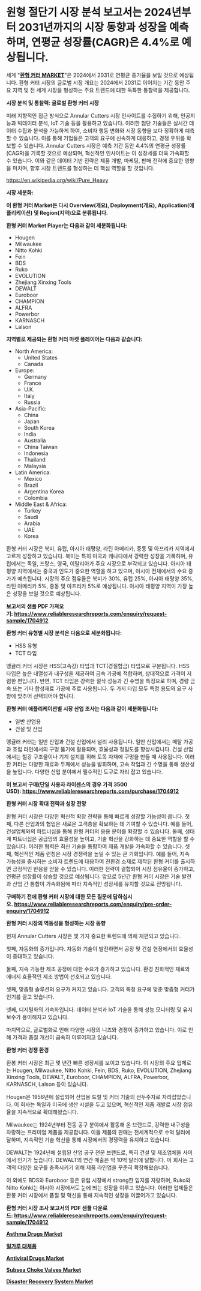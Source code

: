 <p><h1>원형 절단기 시장 분석 보고서는 2024년부터 2031년까지의 시장 동향과 성장을 예측하며, 연평균 성장률(CAGR)은 4.4%로 예상됩니다.</h1></p><p>세계 "<strong><a href="https://www.reliableresearchreports.com/annular-cutters-r1704912?utm_campaign=106&utm_medium=8&utm_source=Github&utm_content=ia&utm_term=22112024&utm_id=annular-cutters">환형 커터 MARKET</a></strong>"은 2024에서 2031로 연평균 증가율을 보일 것으로 예상됩니다. 환형 커터 시장의 글로벌 시장 개요는 2024에서 2031로 이어지는 기간 동안 주요 지역 및 전 세계 시장을 형성하는 주요 트렌드에 대한 독특한 통찰력을 제공합니다.</p>
<p><strong>시장 분석 및 통찰력: 글로벌 환형 커터 시장</strong></p>
<p><p>미래 지향적인 접근 방식으로 Annular Cutters 시장 인사이트를 수집하기 위해, 인공지능과 빅데이터 분석, IoT 기술 등을 활용하고 있습니다. 이러한 첨단 기술들은 실시간 데이터 수집과 분석을 가능하게 하여, 소비자 행동 변화와 시장 동향을 보다 정확하게 예측할 수 있습니다. 이를 통해 기업들은 고객의 요구에 신속하게 대응하고, 경쟁 우위를 확보할 수 있습니다. Annular Cutters 시장은 예측 기간 동안 4.4%의 연평균 성장률(CAGR)을 기록할 것으로 예상되며, 혁신적인 인사이트는 이 성장세를 더욱 가속화할 수 있습니다. 이와 같은 데이터 기반 전략은 제품 개발, 마케팅, 판매 전략에 중요한 영향을 미치며, 향후 시장 트렌드를 형성하는 데 핵심 역할을 할 것입니다.</p></p>
<p><a href="%7CAUTHORITHY_DOMAIN_URL%7C?utm_campaign=106&utm_medium=8&utm_source=Github&utm_content=ia&utm_term=22112024&utm_id=annular-cutters">https://en.wikipedia.org/wiki/Pure_Heavy</a></p>
<p><strong>시장 세분화:</strong></p>
<p><strong>이 환형 커터 Market은 다시 Overview(개요), Deployment(개요), Application(애플리케이션) 및 Region(지역)으로 분류됩니다.</strong></p>
<p><strong>환형 커터 Market Player는 다음과 같이 세분화됩니다:</strong></p>
<p><ul><li>Hougen</li><li>Milwaukee</li><li>Nitto Kohki</li><li>Fein</li><li>BDS</li><li>Ruko</li><li>EVOLUTION</li><li>Zhejiang Xinxing Tools</li><li>DEWALT</li><li>Euroboor</li><li>CHAMPION</li><li>ALFRA</li><li>Powerbor</li><li>KARNASCH</li><li>Lalson</li></ul></p>
<p><strong>지역별로 제공되는 환형 커터 마켓 플레이어는 다음과 같습니다:</strong></p>
<p><ul>
    <li>
        North America:
        <ul>
            <li>United States</li>
            <li>Canada</li>
        </ul>
    </li>
    <li>
        Europe:
        <ul>
            <li>Germany</li>
            <li>France</li>
            <li>U.K.</li>
            <li>Italy</li>
            <li>Russia</li>
        </ul>
    </li>
    <li>
        Asia-Pacific:
        <ul>
            <li>China</li>
            <li>Japan</li>
            <li>South Korea</li>
            <li>India</li>
            <li>Australia</li>
            <li>China Taiwan</li>
            <li>Indonesia</li>
            <li>Thailand</li>
            <li>Malaysia</li>
        </ul>
    </li>
    <li>
        Latin America:
        <ul>
            <li>Mexico</li>
            <li>Brazil</li>
            <li>Argentina Korea</li>
            <li>Colombia</li>
        </ul>
    </li>
    <li>
        Middle East & Africa:
        <ul>
            <li>Turkey</li>
            <li>Saudi</li>
            <li>Arabia</li>
            <li>UAE</li>
            <li>Korea</li>
        </ul>
    </li>
    </ul></p>
<p><p>환형 커터 시장은 북미, 유럽, 아시아 태평양, 라틴 아메리카, 중동 및 아프리카 지역에서 고르게 성장하고 있습니다. 북미는 특히 미국과 캐나다에서 강력한 성장을 기록하며, 유럽에서는 독일, 프랑스, 영국, 이탈리아가 주요 시장으로 부각되고 있습니다. 아시아 태평양 지역에서는 중국과 인도가 중요한 역할을 하고 있으며, 아시아 전체에서의 수요 증가가 예측됩니다. 시장의 주요 점유율은 북미가 30%, 유럽 25%, 아시아 태평양 35%, 라틴 아메리카 5%, 중동 및 아프리카 5%로 예상됩니다. 아시아 태평양 지역이 가장 높은 성장을 보일 것으로 예상됩니다.</p></p>
<p><strong>보고서의 샘플 PDF 가져오기:&nbsp;<a href="https://www.reliableresearchreports.com/enquiry/request-sample/1704912?utm_campaign=106&utm_medium=8&utm_source=Github&utm_content=ia&utm_term=22112024&utm_id=annular-cutters">https://www.reliableresearchreports.com/enquiry/request-sample/1704912</a></strong></p>
<p><strong>환형 커터 유형별 시장 분석은 다음으로 세분화됩니다:</strong></p>
<p><ul><li>HSS 유형</li><li>TCT 타입</li></ul></p>
<p><p>앵귤러 커터 시장은 HSS(고속강) 타입과 TCT(경질합금) 타입으로 구분됩니다. HSS 타입은 높은 내열성과 내구성을 제공하여 금속 가공에 적합하며, 상대적으로 가격이 저렴한 편입니다. 반면, TCT 타입은 강력한 절삭 성능과 긴 수명을 특징으로 하며, 경량 금속 또는 기타 합성재료 가공에 주로 사용됩니다. 두 가지 타입 모두 특정 용도와 요구 사항에 맞추어 선택되어야 합니다.</p></p>
<p><strong>환형 커터 애플리케이션별 시장 산업 조사는 다음과 같이 세분화됩니다:</strong></p>
<p><ul><li>일반 산업용</li><li>건설 및 산업</li></ul></p>
<p><p>앵귤러 커터는 일반 산업과 건설 산업에서 널리 사용됩니다. 일반 산업에서는 메탈 가공과 조립 라인에서의 구멍 뚫기에 활용되며, 효율성과 정밀도를 향상시킵니다. 건설 산업에서는 철강 구조물이나 기계 설치를 위해 토목 자재에 구멍을 만들 때 사용됩니다. 이러한 커터는 다양한 재료와 두께에서 성능을 발휘하며, 고속 작업과 긴 수명을 통해 생산성을 높입니다. 다양한 산업 분야에서 필수적인 도구로 자리 잡고 있습니다.</p></p>
<p><strong>이 보고서 구매(단일 사용자 라이센스의 경우 가격 3500 USD):&nbsp;<a href="https://www.reliableresearchreports.com/purchase/1704912?utm_campaign=106&utm_medium=8&utm_source=Github&utm_content=ia&utm_term=22112024&utm_id=annular-cutters">https://www.reliableresearchreports.com/purchase/1704912</a></strong></p>
<p><strong>환형 커터 시장 확대 전략과 성장 전망</strong></p>
<p><p>환형 커터 시장은 다양한 혁신적 확장 전략을 통해 빠르게 성장할 가능성이 큽니다. 첫째, 다른 산업과의 협업은 새로운 고객층을 확보하는 데 기여할 수 있습니다. 예를 들어, 건설업체와의 파트너십을 통해 환형 커터의 응용 분야를 확장할 수 있습니다. 둘째, 생태계 파트너십은 공급망의 효율성을 높이고, 기술 혁신을 강화하는 데 중요한 역할을 할 수 있습니다. 이러한 협력은 최신 기술을 통합하여 제품 개발을 가속화할 수 있습니다. 셋째, 혁신적인 제품 런칭은 시장 경쟁력을 높일 수 있는 큰 기회입니다. 예를 들어, 지속 가능성을 중시하는 소비자 트렌드에 대응하여 친환경 소재로 제작된 환형 커터를 출시하면 긍정적인 반응을 얻을 수 있습니다. 이러한 전략이 결합되어 시장 점유율이 증가하고, 연평균 성장률이 상승할 것으로 예상됩니다. 앞으로 5년간 환형 커터 시장은 기술 발전과 산업 간 통합이 가속화됨에 따라 지속적인 성장세를 유지할 것으로 전망됩니다.</p></p>
<p><strong>구매하기 전에 환형 커터 시장에 대한 모든 질문에 답하십시오.&nbsp;<a href="https://www.reliableresearchreports.com/enquiry/pre-order-enquiry/1704912?utm_campaign=106&utm_medium=8&utm_source=Github&utm_content=ia&utm_term=22112024&utm_id=annular-cutters">https://www.reliableresearchreports.com/enquiry/pre-order-enquiry/1704912</a></strong><strong></strong></p>
<p><strong>환형 커터 시장의 역동성을 형성하는 시장 동향</strong></p>
<p><p>현재 Annular Cutters 시장은 몇 가지 중요한 트렌드에 의해 재편되고 있습니다. </p><p>첫째, 자동화의 증가입니다. 자동화 기술이 발전하면서 공장 및 건설 현장에서의 효율성이 증대하고 있습니다. </p><p>둘째, 지속 가능한 제조 공정에 대한 수요가 증가하고 있습니다. 환경 친화적인 재료와 에너지 효율적인 제조 방법이 선호되고 있습니다.</p><p>셋째, 맞춤형 솔루션의 요구가 커지고 있습니다. 고객의 특정 요구에 맞춘 맞춤형 커터가 인기를 끌고 있습니다.</p><p>넷째, 디지털화의 가속화입니다. 데이터 분석과 IoT 기술을 통해 성능 모니터링 및 유지보수가 용이해지고 있습니다.</p><p>마지막으로, 글로벌화로 인해 다양한 시장의 니즈와 경쟁이 증가하고 있습니다. 이로 인해 가격과 품질 개선이 급속히 이루어지고 있습니다.</p></p>
<p><strong>환형 커터 경쟁 환경</strong></p>
<p><p>환봉 커터 시장은 최근 몇 년간 빠른 성장세를 보이고 있습니다. 이 시장의 주요 업체로는 Hougen, Milwaukee, Nitto Kohki, Fein, BDS, Ruko, EVOLUTION, Zhejiang Xinxing Tools, DEWALT, Euroboor, CHAMPION, ALFRA, Powerbor, KARNASCH, Lalson 등이 있습니다.</p><p>Hougen은 1956년에 설립되어 산업용 드릴 및 커터 기술의 선두주자로 자리잡았습니다. 이 회사는 독일과 미국에 생산 시설을 두고 있으며, 혁신적인 제품 개발로 시장 점유율을 지속적으로 확대해왔습니다.</p><p>Milwaukee는 1924년부터 전동 공구 분야에서 활동해 온 브랜드로, 강력한 내구성을 자랑하는 프리미엄 제품을 제공합니다. 이들 제품의 판매는 전세계적으로 수억 달러에 달하며, 지속적인 기술 혁신을 통해 시장에서의 경쟁력을 유지하고 있습니다.</p><p>DEWALT는 1924년에 설립된 산업 공구 전문 브랜드로, 특히 건설 및 제조업체들 사이에서 인기가 높습니다. DEWALT의 연간 매출은 약 10억 달러에 달합니다. 이 회사는 고객의 다양한 요구를 충족시키기 위해 제품 라인업을 꾸준히 확장해왔습니다.</p><p>이 외에도 BDS와 Euroboor 등은 유럽 시장에서 strong한 입지를 자랑하며, Ruko와 Nitto Kohki는 아시아 시장에서도 눈에 띄는 성장을 이루고 있습니다. 이러한 업체들은 환봉 커터 시장에서 품질 및 혁신을 통해 지속적인 성장을 이끌어가고 있습니다.</p></p>
<p><strong>환형 커터 시장 조사 보고서의 PDF 샘플 다운로드:&nbsp;<a href="https://www.reliableresearchreports.com/enquiry/request-sample/1704912?utm_campaign=106&utm_medium=8&utm_source=Github&utm_content=ia&utm_term=22112024&utm_id=annular-cutters">https://www.reliableresearchreports.com/enquiry/request-sample/1704912</a></strong></p>
<p><strong><p><a href="https://issuu.com/reportprime-2/docs/asthma-drugs-market-size-2030.pptx_952e5638c6745d?utm_campaign=106&utm_medium=8&utm_source=Github&utm_content=ia&utm_term=22112024&utm_id=annular-cutters">Asthma Drugs Market</a></p><p><a href="https://github.com/laholand/Market-Research-Report-List-6/blob/main/925649924970.md?utm_campaign=106&utm_medium=8&utm_source=Github&utm_content=ia&utm_term=22112024&utm_id=annular-cutters">밀가루 대체품</a></p><p><a href="https://issuu.com/reportprime-2/docs/antiviral-drugs-market-size-2030.pp_74bd68bf97add5?utm_campaign=106&utm_medium=8&utm_source=Github&utm_content=ia&utm_term=22112024&utm_id=annular-cutters">Antiviral Drugs Market</a></p><p><a href="https://github.com/vimar16th/Market-Research-Report-List-6/blob/main/subsea-choke-valves-market.md?utm_campaign=106&utm_medium=8&utm_source=Github&utm_content=ia&utm_term=22112024&utm_id=annular-cutters">Subsea Choke Valves Market</a></p><p><a href="https://www.linkedin.com/pulse/assessment-disaster-recovery-system-market-scope-markets-izqie?utm_campaign=106&utm_medium=8&utm_source=Github&utm_content=ia&utm_term=22112024&utm_id=annular-cutters">Disaster Recovery System Market</a></p></strong></p>